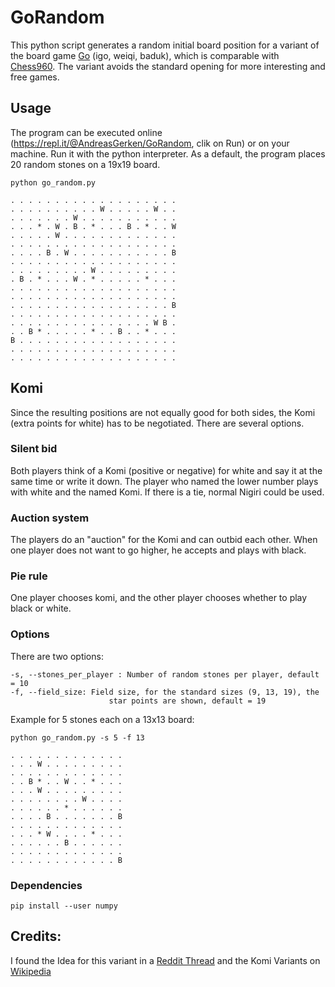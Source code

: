 # GoRandom

This python script generates a random initial board position for a variant of the board game [Go](https://en.wikipedia.org/wiki/Go_(game)) (igo, weiqi, baduk), which is comparable with [Chess960](https://de.wikipedia.org/wiki/Chess960).
The variant avoids the standard opening for more interesting and free games.

## Usage
The program can be executed online (https://repl.it/@AndreasGerken/GoRandom, clik on Run) or on your machine. Run it with the  python interpreter. As a default, the program places 20 random stones on a 19x19 board.

```
python go_random.py

. . . . . . . . . . . . . . . . . . .
. . . . . . . . . . W . . . . . W . .
. . . . . . . W . . . . . . . . . . .
. . . * . W . B . * . . . B . * . . W
. . . . . W . . . . . . . . . . . . .
. . . . . . . . . . . . . . . . . . .
. . . . B . W . . . . . . . . . . . B
. . . . . . . . . . . . . . . . . . .
. . . . . . . . . W . . . . . . . . .
. B . * . . . W . * . . . . . * . . .
. . . . . . . . . . . . . . . . . . .
. . . . . . . . . . . . . . . . . . .
. . . . . . . . . . . . . . . . . . B
. . . . . . . . . . . . . . . . . . .
. . . . . . . . . . . . . . . . W B .
. . B * . . . . . * . . B . . * . . .
B . . . . . . . . . . . . . . . . . .
. . . . . . . . . . . . . . . . . . .
. . . . . . . . . . . . . . . . . . .
```

## Komi
Since the resulting positions are not equally good for both sides, the Komi (extra points for white) has to be negotiated. There are several options.

### Silent bid
Both players think of a Komi (positive or negative) for white and say it at the same time or write it down.
The player who named the lower number plays with white and the named Komi. If there is a tie, normal Nigiri could be used.

### Auction system
The players do an "auction" for the Komi and can outbid each other. When one player does not want to go higher, he accepts and plays with black.

### Pie rule
One player chooses komi, and the other player chooses whether to play black or white.


### Options
There are two options:
```
-s, --stones_per_player : Number of random stones per player, default = 10
-f, --field_size: Field size, for the standard sizes (9, 13, 19), the
                      star points are shown, default = 19
```
Example for 5 stones each on a 13x13 board:
```
python go_random.py -s 5 -f 13

. . . . . . . . . . . . .
. . . W . . . . . . . . .
. . . . . . . . . . . . .
. . B * . . W . . * . . .
. . . W . . . . . . . . .
. . . . . . . . W . . . .
. . . . . . * . . . . . .
. . . . B . . . . . . . B
. . . . . . . . . . . . .
. . . * W . . . . * . . .
. . . . . . B . . . . . .
. . . . . . . . . . . . .
. . . . . . . . . . . . B
```

### Dependencies

```
pip install --user numpy
```

## Credits:
I found the Idea for this variant in a [Reddit Thread](https://www.reddit.com/r/baduk/comments/7mc30y/ke_jies_comment_related_to_the_alphago_teaching/drt8lra/) and the Komi Variants on [Wikipedia](https://en.wikipedia.org/wiki/Komidashi)
